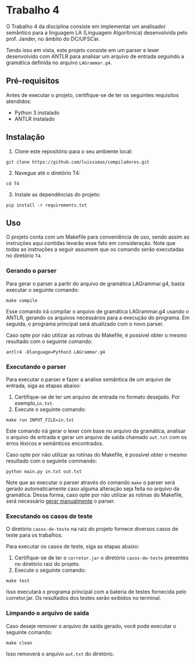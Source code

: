 # Trabalho 4
O Trabalho 4 da disciplina consiste em implementar um analisador semântico para a linguagem LA (Linguagem Algorítmica) desenvolvida pelo prof. Jander, no âmbito do DC/UFSCar.

Tendo isso em vista, este projeto consiste em um parser e lexer desenvolvido com ANTLR para analisar um arquivo de entrada seguindo a gramática definida no arquivo `LAGrammar.g4`.

## Pré-requisitos
Antes de executar o projeto, certifique-se de ter os seguintes requisitos atendidos:

- Python 3 instalado
- ANTLR instalado

## Instalação
1. Clone este repositório para o seu ambiente local:

``` shell
git clone https://github.com/luissimas/compiladores.git
```

2. Navegue até o diretório T4:

``` shell
cd T4
```

3. Instale as dependências do projeto:

``` shell
pip install -r requirements.txt
```

## Uso
O projeto conta com um Makefile para conveniência de uso, sendo assim as instruções aqui contidas levarão esse fato em consideração. Note que todas as instruções a seguir assumem que os comando serão executadas no diretório `T4`.

### Gerando o parser
Para gerar o parser a partir do arquivo de gramática LAGrammar.g4, basta executar o seguinte comando:

``` shell
make compile
```

Esse comando irá compilar o arquivo de gramática LAGrammar.g4 usando o ANTLR, gerando os arquivos necessários para a execução do programa. Em seguida, o programa principal será atualizado com o novo parser.

Caso opte por não utilizar as rotinas do Makefile, é possível obter o mesmo resultado com o seguinte comando:

``` shell
antlr4 -Dlanguage=Python3 LAGrammar.g4
```

### Executando o parser
Para executar o parser e fazer a análise semântica de um arquivo de entrada, siga as etapas abaixo:

1. Certifique-se de ter um arquivo de entrada no formato desejado. Por exemplo,`in.txt`.
2. Execute o seguinte comando:

``` shell
make run INPUT_FILE=in.txt
```

Este comando irá gerar o lexer com base no arquivo da gramática, analisar o arquivo de entrada e gerar um arquivo de saída chamado `out.txt` com os erros léxicos e semânticos encontrados.

Caso opte por não utilizar as rotinas do Makefile, é possível obter o mesmo resultado com o seguinte commando:

``` shell
python main.py in.txt out.txt
```

Note que ao executar o parser através do comando `make` o parser será gerado automaticamente caso alguma alteração seja feita no arquivo da gramática. Dessa forma, caso opte por não utilizar as rotinas do Makefile, será necessário [gerar manualmente](#gerando-o-parser) o parser.

### Executando os casos de teste
O diretório `casos-de-teste` na raiz do projeto fornece diversos casos de teste para os trabalhos.

Para executar os casos de teste, siga as etapas abaixo:

1. Certifique-se de ter o `corretor.jar` o diretório `casos-de-teste` presentes no diretório raiz do projeto.
2. Execute o seguinte comando:

``` shell
make test
```

Isso executará o programa principal com a bateria de testes fornecida pelo corretor.jar. Os resultados dos testes serão exibidos no terminal.

### Limpando o arquivo de saída
Caso deseje remover o arquivo de saída gerado, você pode executar o seguinte comando:

``` shell
make clean
```

Isso removerá o arquivo `out.txt` do diretório.
